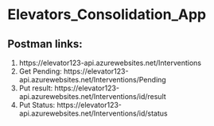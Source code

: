 # Elevators_Consolidation_App


<h2>Postman links:</h2>


<ol>
   <li>https://elevator123-api.azurewebsites.net/Interventions</li>
   <li>Get Pending: https://elevator123-api.azurewebsites.net/Interventions/Pending  </li>
   <li>Put result: https://elevator123-api.azurewebsites.net/Interventions/id/result  </li>
   <li>Put Status: https://elevator123-api.azurewebsites.net/Interventions/id/status</li>
   
</ol>

